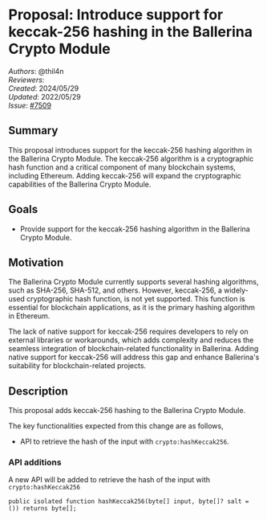 # Proposal: Introduce support for keccak-256 hashing in the Ballerina Crypto Module

_Authors_: @thil4n  
_Reviewers_:   
_Created_: 2024/05/29  
_Updated_: 2022/05/29  
_Issue_: [#7509](https://github.com/ballerina-platform/ballerina-library/issues/7509)  

## Summary

This proposal introduces support for the keccak-256 hashing algorithm in the Ballerina Crypto Module. The keccak-256 algorithm is a cryptographic hash function and a critical component of many blockchain systems, including Ethereum. Adding keccak-256 will expand the cryptographic capabilities of the Ballerina Crypto Module.

## Goals

- Provide support for the keccak-256 hashing algorithm in the Ballerina Crypto Module.

## Motivation

The Ballerina Crypto Module currently supports several hashing algorithms, such as SHA-256, SHA-512, and others. However, keccak-256, a widely-used cryptographic hash function, is not yet supported. This function is essential for blockchain applications, as it is the primary hashing algorithm in Ethereum.

The lack of native support for keccak-256 requires developers to rely on external libraries or workarounds, which adds complexity and reduces the seamless integration of blockchain-related functionality in Ballerina. Adding native support for keccak-256 will address this gap and enhance Ballerina's suitability for blockchain-related projects.

## Description

This proposal adds keccak-256 hashing to the Ballerina Crypto Module.

The key functionalities expected from this change are as follows,

- API to retrieve the hash of the input with `crypto:hashKeccak256`.

### API additions

A new API will be added to retrieve the hash of the input with `crypto:hashKeccak256`

```ballerina
public isolated function hashKeccak256(byte[] input, byte[]? salt = ()) returns byte[];
```
